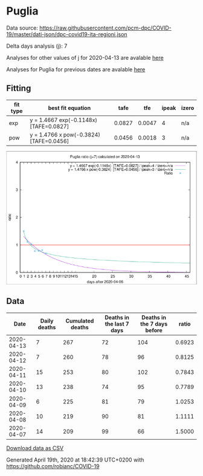# Puglia

Data source: https://raw.githubusercontent.com/pcm-dpc/COVID-19/master/dati-json/dpc-covid19-ita-regioni.json

Delta days analysis (j): 7

Analyses for other values of j for 2020-04-13 are avalable [here](../2020-04-13/README.md)

Analyses for Puglia for previous dates are avalable [here](../README.md)

## Fitting 
|fit type|best fit equation|tafe|tfe|ipeak|izero|
|-------|-----|--------|------|---|---|
|exp|y = 1.4667 exp(-0.1148x)  [TAFE=0.0827]|0.0827|0.0047|4|n/a|
|pow|y = 1.4766 x pow(-0.3824)  [TAFE=0.0456]|0.0456|0.0018|3|n/a|

![Plot](COVID-19_puglia_j7_2020-04-13.png)

## Data
|Date|Daily deaths|Cumulated deaths|Deaths in the last 7 days|Deaths in the 7 days before|ratio|
|----|----------|-----------|-------|--------------------|-----|
|2020-04-13|7|267|72|104|0.6923|
|2020-04-12|7|260|78|96|0.8125|
|2020-04-11|15|253|80|102|0.7843|
|2020-04-10|13|238|74|95|0.7789|
|2020-04-09|6|225|81|79|1.0253|
|2020-04-08|10|219|90|81|1.1111|
|2020-04-07|14|209|99|66|1.5000|

[Download data as CSV](COVID-19_puglia_j7_2020-04-13.csv)

Generated April 19th, 2020 at 18:42:39 UTC+0200 with https://github.com/robianc/COVID-19
